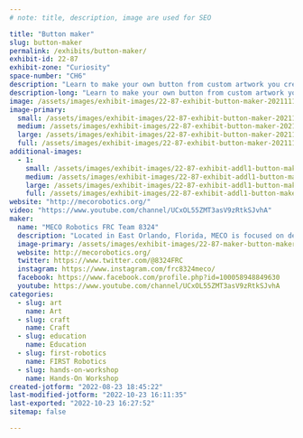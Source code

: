 ```yaml
---
# note: title, description, image are used for SEO

title: "Button maker"
slug: button-maker
permalink: /exhibits/button-maker/
exhibit-id: 22-87
exhibit-zone: "Curiosity"
space-number: "CH6"
description: "Learn to make your own button from custom artwork you create or from exiting artwork we will have."
description-long: "Learn to make your own button from custom artwork you create or from exiting artwork we will have. Note: There is an additional charge for this activity. Part of the proceeds from this activity will benefit the FIRST Robotics club that is running the exhibit."
image: /assets/images/exhibit-images/22-87-exhibit-button-maker-20211114-120447-large.jpg
image-primary: 
  small: /assets/images/exhibit-images/22-87-exhibit-button-maker-20211114-120447-small.jpg
  medium: /assets/images/exhibit-images/22-87-exhibit-button-maker-20211114-120447-medium.jpg
  large: /assets/images/exhibit-images/22-87-exhibit-button-maker-20211114-120447-large.jpg
  full: /assets/images/exhibit-images/22-87-exhibit-button-maker-20211114-120447-full.jpg
additional-images: 
  - 1:
    small: /assets/images/exhibit-images/22-87-exhibit-addl1-button-maker-img-1779-small.jpg
    medium: /assets/images/exhibit-images/22-87-exhibit-addl1-button-maker-img-1779-medium.jpg
    large: /assets/images/exhibit-images/22-87-exhibit-addl1-button-maker-img-1779-large.jpg
    full: /assets/images/exhibit-images/22-87-exhibit-addl1-button-maker-img-1779-full.jpg
website: "http://mecorobotics.org/"
video: "https://www.youtube.com/channel/UCxOL55ZMT3asV9zRtkSJvhA"
maker: 
  name: "MECO Robotics FRC Team 8324"
  description: "Located in East Orlando, Florida, MECO is focused on developing students’ problem solving skills, expanding STEM capabilities, collaborating with others and expanding interest in robotics while teaching practical skills."
  image-primary: /assets/images/exhibit-images/22-87-maker-button-maker-copy-of-meco-patch-3c-med-medium.png
  website: http://mecorobotics.org/
  twitter: https://www.twitter.com/@8324FRC
  instagram: https://www.instagram.com/frc8324meco/
  facebook: https://www.facebook.com/profile.php?id=100058948849630
  youtube: https://www.youtube.com/channel/UCxOL55ZMT3asV9zRtkSJvhA
categories: 
  - slug: art
    name: Art
  - slug: craft
    name: Craft
  - slug: education
    name: Education
  - slug: first-robotics
    name: FIRST Robotics
  - slug: hands-on-workshop
    name: Hands-On Workshop
created-jotform: "2022-08-23 18:45:22"
last-modified-jotform: "2022-10-23 16:11:35"
last-exported: "2022-10-23 16:27:52"
sitemap: false

---
```

